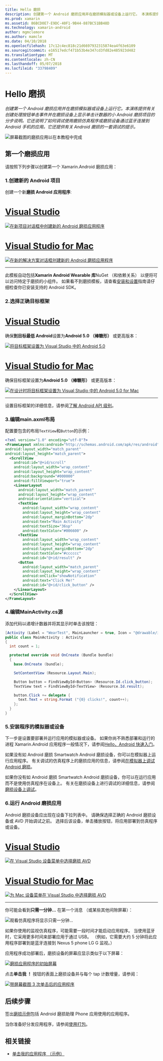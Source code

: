```yaml
---
title: Hello 磨损
description: 创建第一个 Android 磨损应用并在磨损模拟器或设备上运行它。 本演练提供有关创建处理按钮单击事件并在磨损设备上显示单击计数器的小 Android 磨损项目的分步说明。 它还说明了如何调试使用磨损仿真程序或磨损设备通过蓝牙连接到 Android 手机的应用。 它还提供有关 Android 磨损的一套调试的提示。
ms.prod: xamarin
ms.assetid: 86BCD0E7-E9DC-40F1-9B44-887BC51BB48D
ms.technology: xamarin-android
author: mgmclemore
ms.author: mamcle
ms.date: 04/10/2018
ms.openlocfilehash: 17c12c4ec818c21d6697932315874ea4f63e6109
ms.sourcegitcommit: e16517edcf471b53b4e347cd3fd82e485923d482
ms.translationtype: MT
ms.contentlocale: zh-CN
ms.lasthandoff: 05/07/2018
ms.locfileid: "33798409"
---
```

# <a name="hello-wear"></a>Hello 磨损

_创建第一个 Android 磨损应用并在磨损模拟器或设备上运行它。本演练提供有关创建处理按钮单击事件并在磨损设备上显示单击计数器的小 Android 磨损项目的分步说明。它还说明了如何调试使用磨损仿真程序或磨损设备通过蓝牙连接到 Android 手机的应用。它还提供有关 Android 磨损的一套调试的提示。_

![屏幕截图的磨损应用以在本教程中完成](hello-wear-images/example.png)

## <a name="your-first-wear-app"></a>第一个磨损应用

请按照下列步骤以创建第一个 Xamarin.Android 磨损应用：

### <a name="1-create-a-new-android-project"></a>1.创建新的 Android 项目

创建一个新**磨损 Android 应用程序**:

# <a name="visual-studiotabvswin"></a>[Visual Studio](#tab/vswin)

[![在新项目对话框中创建新的 Android 磨损应用程序](hello-wear-images/vs/new-solution-sml.w157.png)](hello-wear-images/vs/new-solution.w157.png#lightbox)

# <a name="visual-studio-for-mactabvsmac"></a>[Visual Studio for Mac](#tab/vsmac)

[![在新的解决方案对话框创建新的 Android 磨损应用程序](hello-wear-images/xs/new-solution-sml.png)](hello-wear-images/xs/new-solution.png#lightbox)

-----


此模板自动包括**Xamarin Android Wearable 库**NuGet （和依赖关系） 以便将可以访问特定于磨损的小组件。 如果看不到磨损模板，请查看[安装和设置](~/android/wear/get-started/installation.md)指南请仔细检查你已安装支持的 Android SDK。 

### <a name="2-choose-the-correct-target-framework"></a>2.选择正确**目标框架**

# <a name="visual-studiotabvswin"></a>[Visual Studio](#tab/vswin)

确保**到目标最低 Android**设置为**Android 5.0 （棒糖形）** 或更高版本： 

[![将目标框架设置为 Visual Studio 中的 Android 5.0](hello-wear-images/vs/target-framework-sml.png)](hello-wear-images/vs/target-framework.png#lightbox)

# <a name="visual-studio-for-mactabvsmac"></a>[Visual Studio for Mac](#tab/vsmac)

确保目标框架设置为**Android 5.0 （棒糖形）** 或更高版本：

[![在设计时将目标框架设置为 Visual Studio 中的 Android 5.0 for Mac](hello-wear-images/xs/target-framework-sml.png)](hello-wear-images/xs/target-framework.png#lightbox)

-----

设置目标框架的详细信息，请参阅[了解 Android API 级别](~/android/app-fundamentals/android-api-levels.md)。


### <a name="3-edit-the-mainaxml-layout"></a>3.编辑**main.axml**布局

配置要包含的布局`TextView`和`Button`的示例： 

```xml
<?xml version="1.0" encoding="utf-8"?>
<FrameLayout xmlns:android="http://schemas.android.com/apk/res/android"
android:layout_width="match_parent"
android:layout_height="match_parent">
  <ScrollView
    android:id="@+id/scroll"
    android:layout_width="wrap_content"
    android:layout_height="wrap_content"
    android:background="#000000"
    android:fillViewport="true">
    <LinearLayout
      android:layout_width="match_parent"
      android:layout_height="wrap_content"
      android:orientation="vertical">
      <TextView
        android:layout_width="wrap_content"
        android:layout_height="wrap_content"
        android:layout_marginBottom="2dp"
        android:text="Main Activity"
        android:textSize="36sp"
        android:textColor="#006600" />
      <TextView
        android:layout_width="wrap_content"
        android:layout_height="wrap_content"
        android:layout_marginBottom="2dp"
        android:textColor="#cccccc"
        android:id="@+id/result" />
      <Button
        android:layout_width="match_parent"
        android:layout_height="wrap_content"
        android:onClick="showNotification"
        android:text="Click Me!"
        android:id="@+id/click_button" />
    </LinearLayout>
  </ScrollView>
</FrameLayout>
```

### <a name="4-edit-the-mainactivitycs-source"></a>4.编辑**MainActivity.cs**源

添加代码以递增计数器并将其显示时单击该按钮： 

```csharp
[Activity (Label = "WearTest", MainLauncher = true, Icon = "@drawable/icon")]
public class MainActivity : Activity
{
  int count = 1;

  protected override void OnCreate (Bundle bundle)
  {
    base.OnCreate (bundle);

    SetContentView (Resource.Layout.Main);

    Button button = FindViewById<Button> (Resource.Id.click_button);
    TextView text = FindViewById<TextView> (Resource.Id.result);

    button.Click += delegate {
      text.Text = string.Format ("{0} clicks!", count++);
    };
  }
}
```

### <a name="5-setup-an-emulator-or-device"></a>5.安装程序的模拟器或设备

下一步是设置要部署并运行应用的模拟器或设备。 如果你尚不熟悉部署和运行的进程 Xamarin.Android 应用程序一般情况下，请参阅[Hello，Android 快速入门](~/android/get-started/hello-android/hello-android-quickstart.md)。

如果没有如 Android 磨损 Smartwatch Android 磨损设备，你可以在模拟器上运行应用程序。 有关调试的仿真程序上的磨损应用的信息，请参阅[在模拟器上调试 Android 磨损](~/android/wear/deploy-test/debug-on-emulator.md)。

如果你没有如 Android 磨损 Smartwatch Android 磨损设备，你可以在运行应用而不是使用仿真程序在设备上。 有关在磨损设备上进行调试的详细信息，请参阅[磨损设备上调试](~/android/wear/deploy-test/debug-on-device.md)。


### <a name="6-run-the-android-wear-app"></a>6.运行 Android 磨损应用

Android 磨损设备应出现在设备下拉列表中。 请确保选择正确的 Android 磨损设备或 AVD 开始调试之前。 选择后该设备，单击播放按钮，将应用部署到仿真程序或设备。

# <a name="visual-studiotabvswin"></a>[Visual Studio](#tab/vswin)

[![在 Visual Studio 设备菜单中选择磨损 AVD](hello-wear-images/vs/choose-wear-sim.png)](hello-wear-images/vs/choose-wear-sim.png#lightbox)

# <a name="visual-studio-for-mactabvsmac"></a>[Visual Studio for Mac](#tab/vsmac)

[![为 Mac 设备菜单在 Visual Studio 中选择磨损 AVD](hello-wear-images/xs/choose-wear-sim.png)](hello-wear-images/xs/choose-wear-sim.png#lightbox)

-----

你可能会看到**只需一分钟...** 在第一个消息 （或某些其他间隙屏幕）： 

![观看仿真程序将显示只需一分钟...](hello-wear-images/please-wait.png)

如果你使用的监视仿真程序，可能需要一段时间才能启动应用程序。 当使用蓝牙时，它采用更多时间来部署应用于通过 USB。 （例如，它需要大约 5 分钟将此应用程序部署到是蓝牙连接到 Nexus 5 phone LG G 监视。）

应用程序成功部署后，磨损设备的屏幕应显示类似于以下屏幕：

[![磨损应用程序的初始屏幕](hello-wear-images/mainactivity-screen.png)](hello-wear-images/mainactivity-screen.png#lightbox)

点击**单击我 ！** 按钮的表面上磨损设备并与每个 tap 计数增量，请参阅：

[![带屏幕截图 3 次单击后的应用程序](hello-wear-images/mainactivity-counts.png)](hello-wear-images/mainactivity-counts.png#lightbox)


## <a name="next-steps"></a>后续步骤

签出[磨损示例](https://developer.xamarin.com/samples/android/Android%20Wear/)包括 Android 磨损助理 Phone 应用使用的应用程序。

当你准备好分发应用程序，请参阅[使用打包](~/android/wear/deploy-test/packaging.md)。


## <a name="related-links"></a>相关链接

- [单击我的应用程序 （示例）](https://developer.xamarin.com/samples/monodroid/wear/WearTest/)
